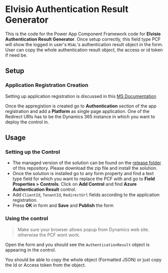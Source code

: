 # Elvisio Authentication Result Generator
This is the code for the Power App Component Framework code for **Elvisio Authentication Result Generator**. Once setup correctly, this field type PCF will show the logged in user's `MSAL`'s authentication result object in the form. User can copy the whole authentication result object, the access or id token if need be. 

## Setup
### Application Registration Creation
Setting up application registration is discussed in this [MS Documentation](https://docs.microsoft.com/en-us/azure/active-directory/develop/quickstart-register-app) 

Once the appregistion is created go to **Authentication** section of the app registration and add a **Platform** as single page application. One of the Redirect URIs has to be the Dynamics 365 instance in which you want to deploy the control in.
 

## Usage
### Setting up the Control
 - The managed version of the solution can be found on the [release folder](https://github.com/ImranCodeBug/codebug-jwt-generator/releases/tag/v1.0) of this repository. Please download the zip file and install the solution.
 - Once the solution is installed go to any form property and find a text type field for which you want to replace the PCF with and go to **Field Properties > Controls**. Click on **Add Control** and find **Azure Authentication Result** control. 
 - Add `ClientId`, `TenantId`, `RedirectUrl` fields according to the application registration. 
 - Press **OK** in form and **Save** and **Publish** the form


### Using the control

> Make sure your browser allows popup from Dynamics web site. otherwise the PCF wont work.

Open the form and you should see the `AuthenticationResult` object is appearing in the control.

You should be able to copy the whole object (Formatted JSON) or just copy the Id or Access token from the object.


